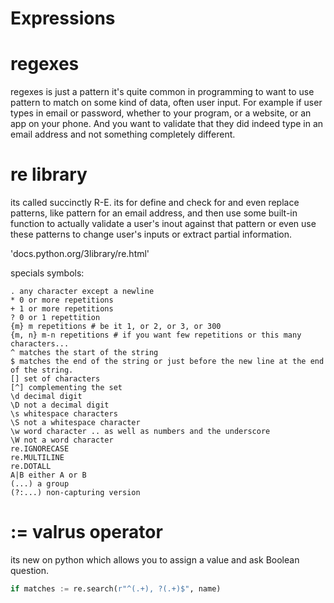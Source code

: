 # Expressions
# regexes

regexes is just a pattern it's quite common in programming to want to use pattern to match on some kind of data, often user input. For example if user types in email or password, whether to your program, or a website, or an app on your phone. And you want to validate that they did indeed type in an email address and not something completely different.

# re library

its called succinctly R-E. its for define and check for and even replace patterns, like pattern for an email address, and then use some built-in function to actually validate a user's inout against that pattern or even use these patterns to change user's inputs or extract partial information.

'docs.python.org/3library/re.html'

specials symbols:

    . any character except a newline
    * 0 or more repetitions
    + 1 or more repetitions
    ? 0 or 1 repettition
    {m} m repetitions # be it 1, or 2, or 3, or 300
    {m, n} m-n repetitions # if you want few repetitions or this many characters...
    ^ matches the start of the string
    $ matches the end of the string or just before the new line at the end of the string.
    [] set of characters
    [^] complementing the set
    \d decimal digit
    \D not a decimal digit
    \s whitespace characters
    \S not a whitespace character
    \w word character .. as well as numbers and the underscore
    \W not a word character
    re.IGNORECASE
    re.MULTILINE
    re.DOTALL
    A|B either A or B
    (...) a group
    (?:...) non-capturing version

# := valrus operator 

its new on python which allows you to assign a value and ask Boolean question.
```python
if matches := re.search(r"^(.+), ?(.+)$", name)
```